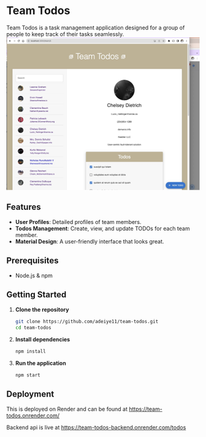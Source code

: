 # Team Todos

Team Todos is a task management application designed for a group of people to keep track of their tasks seamlessly. 
![Team Todos](./docs/screenshot.jpeg)

## Features

- **User Profiles**: Detailed profiles of team members.
- **Todos Management**: Create, view, and update TODOs for each team member.
- **Material Design**: A user-friendly interface that looks great.

## Prerequisites

- Node.js & npm

## Getting Started

1. **Clone the repository**
    ```bash
    git clone https://github.com/adeiye11/team-todos.git
    cd team-todos
    ```

2. **Install dependencies**
    ```bash
    npm install
    ```

4. **Run the application**
    ```bash
    npm start
    ```

## Deployment

This is deployed on Render and can be found at https://team-todos.onrender.com/

Backend api is live at https://team-todos-backend.onrender.com/todos
